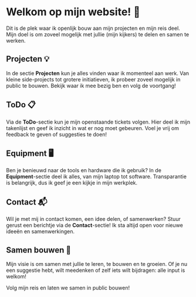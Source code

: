 # Welkom op mijn website! 🚀

Dit is de plek waar ik openlijk bouw aan mijn projecten en mijn reis deel. Mijn doel is om zoveel mogelijk met jullie (mijn kijkers) te delen en samen te werken.

## Projecten 💡
In de sectie **Projecten** kun je alles vinden waar ik momenteel aan werk. Van kleine side-projects tot grotere initiatieven, ik probeer zoveel mogelijk in public te bouwen. Bekijk waar ik mee bezig ben en volg de voortgang!

## ToDo 📋
Via de **ToDo**-sectie kun je mijn openstaande tickets volgen. Hier deel ik mijn takenlijst en geef ik inzicht in wat er nog moet gebeuren. Voel je vrij om feedback te geven of suggesties te doen!

## Equipment 🖥️
Ben je benieuwd naar de tools en hardware die ik gebruik? In de **Equipment**-sectie deel ik alles, van mijn laptop tot software. Transparantie is belangrijk, dus ik geef je een kijkje in mijn werkplek.

## Contact 📬
Wil je met mij in contact komen, een idee delen, of samenwerken? Stuur gerust een berichtje via de **Contact**-sectie! Ik sta altijd open voor nieuwe ideeën en samenwerkingen.

## Samen bouwen 👥
Mijn visie is om samen met jullie te leren, te bouwen en te groeien. Of je nu een suggestie hebt, wilt meedenken of zelf iets wilt bijdragen: alle input is welkom!

Volg mijn reis en laten we samen in public bouwen!

